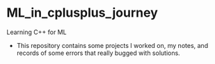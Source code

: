 # ML_in_cplusplus_journey
Learning C++ for ML

- This repository contains some projects I worked on, my notes, and records of some errors that really bugged with solutions.
